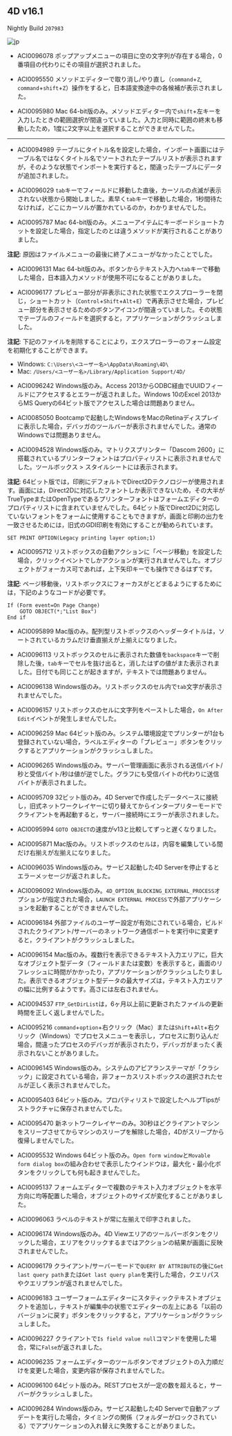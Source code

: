 4D v16.1
---

Nightly Build ``207983``

![jp](https://cloud.githubusercontent.com/assets/10509075/16182979/016305e0-36e7-11e6-816b-2335cc6f0abb.png)

* ACI0096078 ポップアップメニューの項目に空の文字列が存在する場合，0番項目の代わりにその項目が選択されました。

* ACI0095550 メソッドエディターで取り消し/やり直し（``command``+``Z``, ``command``+``shift``+``Z``）操作をすると，日本語変換途中の各候補が表示されました。

* ACI0095980 Mac 64-bit版のみ。メソッドエディター内で``shift``+左キーを入力したときの範囲選択が間違っていました。入力と同時に範囲の終末も移動したため，1度に2文字以上を選択することができませんでした。

---

* ACI0094989 テーブルにタイトル名を設定した場合，インポート画面にはテーブル名ではなくタイトル名でソートされたテーブルリストが表示されますが，そのような状態でインポートを実行すると，間違ったテーブルにデータが追加されました。

* ACI0096029 ``tab``キーでフィールドに移動した直後，カーソルの点滅が表示されない状態から開始しました。素早く``tab``キーで移動した場合，1秒間待たなければ，どこにカーソルが置かれているのか，わかりませんでした。

* ACI0095787 Mac 64-bit版のみ。メニューアイテムにキーボードショートカットを設定した場合，指定したのとは違うメソッドが実行されることがありました。

**注記**: 原因はファイルメニューの最後に終了メニューがなかったことでした。

* ACI0096131 Mac 64-bit版のみ。ボタンからテキスト入力へ``tab``キーで移動した場合，日本語入力メソッドが使用不可になることがありました。

* ACI0096177 プレビュー部分が非表示にされた状態でエクスプローラーを閉じ，ショートカット（``Control``+``Shift``+``Alt``+``E``）で再表示させた場合，プレビュー部分を表示させるためのボタンアイコンが間違っていました。その状態でテーブルのフィールドを選択すると，アプリケーションがクラッシュしました。

**注記**: 下記のファイルを削除することにより，エクスプローラーのフォーム設定を初期化することができます。

- Windows: ``C:\Users\<ユーザー名>\AppData\Roaming\4D\``
- Mac: ``/Users/<ユーザー名>/Library/Application Support/4D/``

* ACI0096242 Windows版のみ。Access 2013からODBC経由でUUIDフィールドにアクセスするとエラーが返されました。Windows 10のExcel 2013からMS Queryの64ビット版でアクセスした場合は問題ありません。

* ACI0085050 Bootcampで起動したWindowsをMacのRetinaディスプレイに表示した場合，デバッガのツールバーが表示されませんでした。通常のWindowsでは問題ありません。

* ACI0094528 Windows版のみ。マトリクスプリンター「Dascom 2600」に搭載されているプリンターフォントはプロパティリストに表示されませんでした。ツールボックス > スタイルシートには表示されます。

**注記**: 64ビット版では，印刷にデフォルトでDirect2Dテクノロジーが使用されます。画面には，Direct2Dに対応したフォントしか表示できないため，その大半がTrueTypeまたはOpenTypeであるプリンターフォントはフォームエディターのプロパティリストに含まれていませんでした。64ビット版でDirect2Dに対応していないフォントをフォームに使用することもできますが，画面と印刷の出力を一致させるためには，旧式のGDI印刷を有効にすることが勧められています。

```
SET PRINT OPTION(Legacy printing layer option;1)
```

* ACI0095712 リストボックスの自動アクションに「ページ移動」を設定した場合，クリックイベントでしかアクションが実行されませんでした。オブジェクトがフォーカス可であれば，上下矢印キーでも操作できるはずです。

**注記**: ページ移動後，リストボックスにフォーカスがとどまるようにするためには，下記のようなコードが必要です。

```
If (Form event=On Page Change)
	GOTO OBJECT(*;"List Box")
End if 
```

* ACI0095899 Mac版のみ。配列型リストボックスのヘッダータイトルは，ソートされているカラムだけ垂直揃えが上揃えになりました。

* ACI0096113 リストボックスのセルに表示された数値を``backspace``キーで削除した後，``tab``キーでセルを抜け出ると，消したはずの値がまた表示されました。日付でも同じことが起きますが，テキストでは問題ありません。

* ACI0096138 Windows版のみ。リストボックスのセル内で``tab``文字が表示されませんでした。

* ACI0096157 リストボックスのセルに文字列をペーストした場合，``On After Edit``イベントが発生しませんでした。

* ACI0096259 Mac 64ビット版のみ。システム環境設定でプリンターが1台も登録されていない場合，ラベルエディターの「プレビュー」ボタンをクリックするとアプリケーションがクラッシュしました。

* ACI0096265 Windows版のみ。サーバー管理画面に表示される送信バイト/秒と受信バイト/秒は値が逆でした。グラフにも受信バイトの代わりに送信バイトが表示されました。

* ACI0095709 32ビット版のみ。4D Serverで作成したデータベースに接続し，旧式ネットワークレイヤーに切り替えてからインタープリターモードでクライアントを再起動すると，サーバー接続時にエラーが表示されました。

* ACI0095994 ``GOTO OBJECT``の速度がv13と比較してずっと遅くなりました。

* ACI0095871 Mac版のみ。リストボックスのセルは，内容を編集している間だけ右揃えが左揃えになりました。

* ACI0096035 Windows版のみ。サービス起動した4D Serverを停止するとエラーメッセージが返されました。

* ACI0096092 Windows版のみ。``4D_OPTION_BLOCKING_EXTERNAL_PROCESS``オプションが指定された場合，``LAUNCH EXTERNAL PROCESS``で外部アプリケーションを起動することができませんでした。

* ACI0096184 外部ファイルのユーザー設定が有効にされている場合，ビルドされたクライアント/サーバーのネットワーク通信ポートを実行中に変更すると，クライアントがクラッシュしました。

* ACI0096154 Mac版のみ。複数行を表示できるテキスト入力エリアに，巨大なオブジェクト型データ（フィールドまたは変数）を表示すると，画面のリフレッシュに時間がかかったり，アプリケーションがクラッシュしたりました。表示できるオブジェクト型データの最大サイズは，テキスト入力エリアの幅に比例するようです。高さには左右されません。

* ACI0094537 ``FTP_GetDirList``は，6ヶ月以上前に更新されたファイルの更新時間を正しく返しませんでした。

* ACI0095216 ``command``+``option``+右クリック（Mac）または``Shift``+``Alt``+右クリック（Windows）でプロセスメニューを表示し，プロセスに割り込んだ場合，間違ったプロセスのデバッガが表示されたり，デバッガがまったく表示されないことがありました。

* ACI0096145 Windows版のみ。システムのアピアランステーマが「クラシック」に設定されている場合，非フォーカスリストボックスの選択されたセルが正しく表示されませんでした。

* ACI0095403 64ビット版のみ。プロパティリストで設定したヘルプTipsがストラクチャに保存されませんでした。

* ACI0095470 新ネットワークレイヤーのみ。30秒ほどクライアントマシンをスリープさせてからマシンのスリープを解除した場合，4Dがスリープから復帰しませんでした。

* ACI0095532 Windows 64ビット版のみ。``Open form window``と``Movable form dialog box``の組み合わせで表示したウインドウは，最大化・最小化ボタンをクリックしても何も起きませんでした。

* ACI0095137 フォームエディターで複数のテキスト入力オブジェクトを水平方向に均等配置した場合，オブジェクトのサイズが変化することがありました。

* ACI0096063 ラベルのテキストが常に左揃えで印字されました。

* ACI0096174 Windows版のみ。4D Viewエリアのツールバーボタンをクリックした場合，エリアをクリックするまではアクションの結果が画面に反映されませんでした。

* ACI0096179 クライアント/サーバーモードで``QUERY BY ATTRIBUTE``の後に``Get last query path``または``Get last query plan``を実行した場合，クエリパスやクエリプランが返されませんでした。

* ACI0096183 ユーザーフォームエディターにスタティックテキストオブジェクトを追加し，テキストが編集中の状態でエディターの左上にある「以前のバージョンに戻す」ボタンをクリックすると，アプリケーションがクラッシュしました。

* ACI0096227 クライアントで``Is field value null``コマンドを使用した場合，常に``False``が返されました。

* ACI0096235 フォームエディターのツールボタンでオブジェクトの入力順だけを変更した場合，変更内容が保存されませんでした。

* ACI0096100 64ビット版のみ。RESTプロセスが一定の数を超えると，サーバーがクラッシュしました。

* ACI0096284 Windows版のみ。サービス起動した4D Serverで自動アップデートを実行した場合，タイミングの関係（フォルダーがロックされている）でアプリケーションの入れ替えに失敗することがありました。

